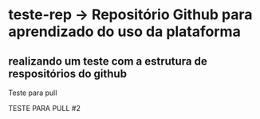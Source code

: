 # teste-rep -> Repositório Github para aprendizado do uso da plataforma
## realizando um teste com a estrutura de respositórios do github


Teste para pull


TESTE PARA PULL #2
